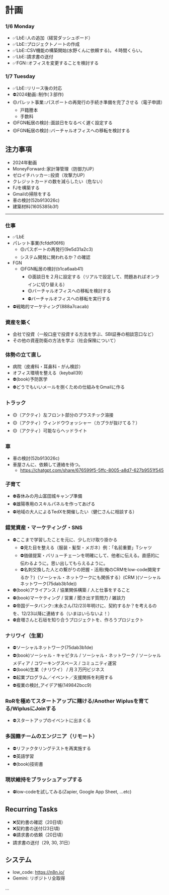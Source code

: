 # 計画
### 1/6 Monday
- ✅LbE::人の追加（経営ダッシュボード）
- ✅LbE::プロジェクトノートの作成
- ✅LbE::CSV機能の構築開始(水野くんに依頼する)。４時間くらい。
- ✅LbE::請求書の送付
- ✅FGN::オフィスを変更することを検討する

### 1/7 Tuesday
- ✅LbE::リリース後の対応
- ⛔️2024動画::制作(３部作)
- 🟡パレット事業::パスポートの再発行の手続き準備を完了させる（電子申請）
  - 戸籍謄本
  - 手数料
- 🟡FGN転居の検討::面談日をなるべく遅く設定する
- 🟡FGN転居の検討::バーチャルオフィスへの移転を検討する

## 注力事項
- 2024年動画
- MoneyForward::家計簿管理（防御力UP）
- ゼロイチハッカー::投資（攻撃力UP）
- クレジットカードの数を減らしたい（危ない）
- FJを構築する
- Gmailの掃除をする
- 車の検討(52b913026c)
- 建築材料(1605385b3f)


---
### 仕事
- ✅LbE
- パレット事業(fcfddf06f6)
  - 🟡パスポートの再発行(9e5d31a2c3)
  - システム開発に関われるか？の確認
- FGN
  - 🟡FGN転居の検討(b1ca6aab41)
    - 🟡面談日を２月に設定する（リアルで設定して、問題あればオンラインに切り替える）
    - 🟡バーチャルオフィスへの移転を検討する
    - ⛔️バーチャルオフィスへの移転を実行する
- ⛔️戦略的マーケティング(888a7cacab)

### 資産を築く
- 会社で投資（一般口座で投資する方法を学ぶ、SBI証券の相談窓口など）
- その他の資産防衛の方法を学ぶ（社会保険について）

### 体勢の立て直し
- 病院（皮膚科・耳鼻科・がん検診）
- オフィス環境を整える（keyball39）
- ⛔️(book)予防医学
- ⛔️どうでもいいメールを捌くための仕組みをGmailに作る

### トラック
- 🟡（アクティ）左フロント部分のプラスチック溶接
- 🟡（アクティ）ウィンドウウォッシャー（カプラが抜けてる？）
- 🟡（アクティ）可能ならヘッドライト

### 車
- 車の検討(52b913026c)
- 車屋さんに、依頼して連絡を待つ。
  - https://chatgpt.com/share/676599f5-5ffc-8005-a8d7-627b9551f545

### 子育て
- ⛔️春休みの月山富田城キャンプ準備
- ⛔️雄陽専用のスキルパネルを作ってあげる
- ⛔️地域の大人によるTedXを開催したい（健仁さんに相談する）

### 錯覚資産・マーケティング・SNS
- ⛔️ここまで学習したことを元に、少しだけ取り掛かる
  - ⛔️見た目を整える（服装・髪型・メガネ）例：「名前重要」Tシャツ
  - ⛔️価値提案・バリューチェーンを明確にして、他者に伝える。直感的に伝わるように。思い出してもらえるように。
  - ⛔️名刺交換した人との繋がりの把握・活用(俺のCRMをlow-code開発するか？)（ソーシャル・ネットワークにも関係する）(CRM )(ソーシャルネットワーク(75dab3b1de))
- ⛔️(book)アライアンス / 協業関係構築 / 人と仕事をすること
- ⛔️(book)マーケティング / 営業 / 聞き出す質問力 / 雑談力
- ⛔️帝国データバンク::末永さん(12/23)年明けに、契約するか？を考えるのを、12/23以降に連絡する（いまはいらないよ！）
- ⛔️倉増さんと石垣を知り合うプロジェクトを、作ろうプロジェクト

### ナリワイ（生業）
- ⛔️ソーシャルネットワーク(75dab3b1de)
- ⛔️(book)ソーシャル・キャピタル / ソーシャル・ネットワーク / ソーシャルメディア / コワーキングスペース / コミュニティ運営
- ⛔️(book)生業（ナリワイ） / 月３万円ビジネス
- ⛔️起業プログラム／イベント／支援関係を利用する
- ⛔️複業の検討_アイデア帳(149842bcc9)

### RoRを極めてスタートアップに賭ける/Another Wiplusを育てる/WiplusにJoinする
- ⛔️スタートアップのイベントに出まくる

### 多国籍チームのエンジニア（リモート）
- ⛔️リファクタリングテストを再実施する
- ⛔️英語学習
- ⛔️(book)技術書

### 現状維持をブラッシュアップする
- ⛔️low-codeを試してみる(Zapier, Google App Sheet, ...etc)

## Recurring Tasks
- ❌契約書の確認（20日頃）
- ❌契約書の送付(23日頃)
- ⛔️請求書の依頼（20日頃）
- 請求書の送付（29, 30, 31日）


## システム
- low_code: https://n8n.io/
- Gemini: リポジトリ全取得


















...